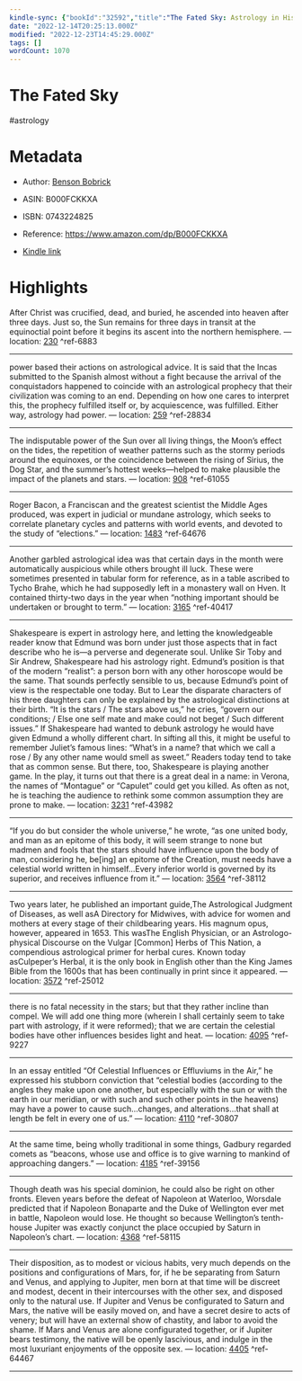 ```yaml
---
kindle-sync: {"bookId":"32592","title":"The Fated Sky: Astrology in History","author":"Benson Bobrick","asin":"B000FCKKXA","lastAnnotatedDate":"2021-10-11","bookImageUrl":"https://m.media-amazon.com/images/I/81VUHa-9LUL._SY160.jpg","highlightsCount":13}
date: "2022-12-14T20:25:13.000Z"
modified: "2022-12-23T14:45:29.000Z"
tags: []
wordCount: 1070
---
```

# The Fated Sky

#astrology

# Metadata

* Author: [Benson Bobrick](https://www.amazon.com/Benson-Bobrick/e/B000AP7XK0/ref=dp_byline_cont_ebooks_1)

* ASIN: B000FCKKXA

* ISBN: 0743224825

* Reference: <https://www.amazon.com/dp/B000FCKKXA>

* [Kindle link](kindle://book?action=open&asin=B000FCKKXA)

# Highlights

After Christ was crucified, dead, and buried, he ascended into heaven after three days. Just so, the Sun remains for three days in transit at the equinoctial point before it begins its ascent into the northern hemisphere. — location: [230](kindle://book?action=open&asin=B000FCKKXA&location=230) ^ref-6883

---

power based their actions on astrological advice. It is said that the Incas submitted to the Spanish almost without a fight because the arrival of the conquistadors happened to coincide with an astrological prophecy that their civilization was coming to an end. Depending on how one cares to interpret this, the prophecy fulfilled itself or, by acquiescence, was fulfilled. Either way, astrology had power. — location: [259](kindle://book?action=open&asin=B000FCKKXA&location=259) ^ref-28834

---

The indisputable power of the Sun over all living things, the Moon’s effect on the tides, the repetition of weather patterns such as the stormy periods around the equinoxes, or the coincidence between the rising of Sirius, the Dog Star, and the summer’s hottest weeks—helped to make plausible the impact of the planets and stars. — location: [908](kindle://book?action=open&asin=B000FCKKXA&location=908) ^ref-61055

---

Roger Bacon, a Franciscan and the greatest scientist the Middle Ages produced, was expert in judicial or mundane astrology, which seeks to correlate planetary cycles and patterns with world events, and devoted to the study of “elections.” — location: [1483](kindle://book?action=open&asin=B000FCKKXA&location=1483) ^ref-64676

---

Another garbled astrological idea was that certain days in the month were automatically auspicious while others brought ill luck. These were sometimes presented in tabular form for reference, as in a table ascribed to Tycho Brahe, which he had supposedly left in a monastery wall on Hven. It contained thirty-two days in the year when “nothing important should be undertaken or brought to term.” — location: [3165](kindle://book?action=open&asin=B000FCKKXA&location=3165) ^ref-40417

---

Shakespeare is expert in astrology here, and letting the knowledgeable reader know that Edmund was born under just those aspects that in fact describe who he is—a perverse and degenerate soul. Unlike Sir Toby and Sir Andrew, Shakespeare had his astrology right. Edmund’s position is that of the modern “realist”: a person born with any other horoscope would be the same. That sounds perfectly sensible to us, because Edmund’s point of view is the respectable one today. But to Lear the disparate characters of his three daughters can only be explained by the astrological distinctions at their birth. “It is the stars / The stars above us,” he cries, “govern our conditions; / Else one self mate and make could not beget / Such different issues.” If Shakespeare had wanted to debunk astrology he would have given Edmund a wholly different chart. In sifting all this, it might be useful to remember Juliet’s famous lines: “What’s in a name? that which we call a rose / By any other name would smell as sweet.” Readers today tend to take that as common sense. But there, too, Shakespeare is playing another game. In the play, it turns out that there is a great deal in a name: in Verona, the names of “Montague” or “Capulet” could get you killed. As often as not, he is teaching the audience to rethink some common assumption they are prone to make. — location: [3231](kindle://book?action=open&asin=B000FCKKXA&location=3231) ^ref-43982

---

“If you do but consider the whole universe,” he wrote, “as one united body, and man as an epitome of this body, it will seem strange to none but madmen and fools that the stars should have influence upon the body of man, considering he, be[ing] an epitome of the Creation, must needs have a celestial world written in himself…Every inferior world is governed by its superior, and receives influence from it.” — location: [3564](kindle://book?action=open&asin=B000FCKKXA&location=3564) ^ref-38112

---

Two years later, he published an important guide,The Astrological Judgment of Diseases, as well asA Directory for Midwives, with advice for women and mothers at every stage of their childbearing years. His magnum opus, however, appeared in 1653. This wasThe English Physician, or an Astrologo-physical Discourse on the Vulgar [Common] Herbs of This Nation, a compendious astrological primer for herbal cures. Known today asCulpeper’s Herbal, it is the only book in English other than the King James Bible from the 1600s that has been continually in print since it appeared. — location: [3572](kindle://book?action=open&asin=B000FCKKXA&location=3572) ^ref-25012

---

there is no fatal necessity in the stars; but that they rather incline than compel. We will add one thing more (wherein I shall certainly seem to take part with astrology, if it were reformed); that we are certain the celestial bodies have other influences besides light and heat. — location: [4095](kindle://book?action=open&asin=B000FCKKXA&location=4095) ^ref-9227

---

In an essay entitled “Of Celestial Influences or Effluviums in the Air,” he expressed his stubborn conviction that “celestial bodies (according to the angles they make upon one another, but especially with the sun or with the earth in our meridian, or with such and such other points in the heavens) may have a power to cause such…changes, and alterations…that shall at length be felt in every one of us.” — location: [4110](kindle://book?action=open&asin=B000FCKKXA&location=4110) ^ref-30807

---

At the same time, being wholly traditional in some things, Gadbury regarded comets as “beacons, whose use and office is to give warning to mankind of approaching dangers.” — location: [4185](kindle://book?action=open&asin=B000FCKKXA&location=4185) ^ref-39156

---

Though death was his special dominion, he could also be right on other fronts. Eleven years before the defeat of Napoleon at Waterloo, Worsdale predicted that if Napoleon Bonaparte and the Duke of Wellington ever met in battle, Napoleon would lose. He thought so because Wellington’s tenth-house Jupiter was exactly conjunct the place occupied by Saturn in Napoleon’s chart. — location: [4368](kindle://book?action=open&asin=B000FCKKXA&location=4368) ^ref-58115

---

Their disposition, as to modest or vicious habits, very much depends on the positions and configurations of Mars, for, if he be separating from Saturn and Venus, and applying to Jupiter, men born at that time will be discreet and modest, decent in their intercourses with the other sex, and disposed only to the natural use. If Jupiter and Venus be configurated to Saturn and Mars, the native will be easily moved on, and have a secret desire to acts of venery; but will have an external show of chastity, and labor to avoid the shame. If Mars and Venus are alone configurated together, or if Jupiter bears testimony, the native will be openly lascivious, and indulge in the most luxuriant enjoyments of the opposite sex. — location: [4405](kindle://book?action=open&asin=B000FCKKXA&location=4405) ^ref-64467

---
